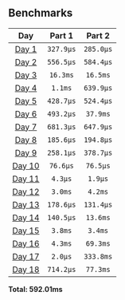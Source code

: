 <!--- benchmarking table --->
## Benchmarks

| Day | Part 1 | Part 2 |
| :---: | :---: | :---:  |
| [Day 1](./src/bin/01.rs) | `327.9µs` | `285.0µs` |
| [Day 2](./src/bin/02.rs) | `556.5µs` | `584.4µs` |
| [Day 3](./src/bin/03.rs) | `16.3ms` | `16.5ms` |
| [Day 4](./src/bin/04.rs) | `1.1ms` | `639.9µs` |
| [Day 5](./src/bin/05.rs) | `428.7µs` | `524.4µs` |
| [Day 6](./src/bin/06.rs) | `493.2µs` | `37.9ms` |
| [Day 7](./src/bin/07.rs) | `681.3µs` | `647.9µs` |
| [Day 8](./src/bin/08.rs) | `185.6µs` | `194.8µs` |
| [Day 9](./src/bin/09.rs) | `258.1µs` | `378.7µs` |
| [Day 10](./src/bin/10.rs) | `76.6µs` | `76.5µs` |
| [Day 11](./src/bin/11.rs) | `4.3µs` | `1.9µs` |
| [Day 12](./src/bin/12.rs) | `3.0ms` | `4.2ms` |
| [Day 13](./src/bin/13.rs) | `178.6µs` | `131.4µs` |
| [Day 14](./src/bin/14.rs) | `140.5µs` | `13.6ms` |
| [Day 15](./src/bin/15.rs) | `3.8ms` | `3.4ms` |
| [Day 16](./src/bin/16.rs) | `4.3ms` | `69.3ms` |
| [Day 17](./src/bin/17.rs) | `2.0µs` | `333.8ms` |
| [Day 18](./src/bin/18.rs) | `714.2µs` | `77.3ms` |

**Total: 592.01ms**
<!--- benchmarking table --->
